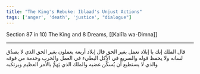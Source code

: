 ```yaml
---
title: "The King's Rebuke: Iblaad's Unjust Actions"
tags: ['anger', 'death', 'justice', "dialogue"]
---
```


 Section 87 in 10) The King and 8 Dreams, [[Kalīla wa-Dimna]]

---
قال الملك إنك يا إبلاد تعمل بغير الحق  قال إبلاد أربعة يعملون بغير الحق الذي لا يصدُق لسانه ولا يحفظ قوله والسريع في الأكل البطيء في العمل والحرب وخدمة من فوقه والذي لا يستطيع أن يُسكِّن غضبه والملك الذي يَهمُّ بالأمر العظيم ويرتكبه
